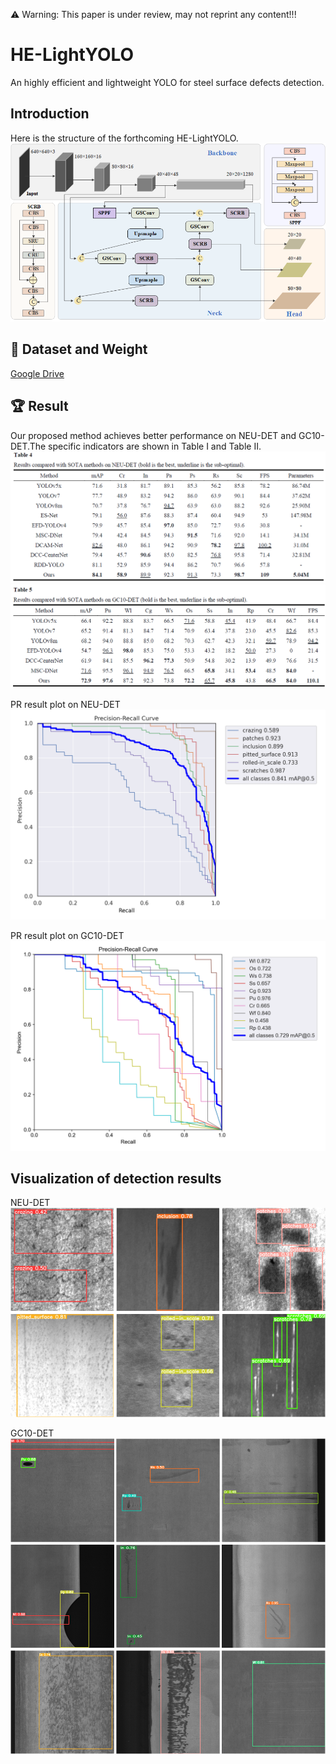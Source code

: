⚠ Warning: This paper is under review, may not reprint any content!!!
# HE-LightYOLO   
An highly efficient and lightweight YOLO for steel surface defects detection.

## Introduction
Here is the structure of the forthcoming HE-LightYOLO.
<img src="assets/HE-LightYOLO.png">

## :open_file_folder: Dataset and Weight
[Google Drive](https://drive.google.com/drive/folders/1D2u82IgJvb5dgvbWSDDkixV1URJBTvRZ?usp=drive_link)

## :trophy: Result
Our proposed method achieves better performance on NEU-DET and GC10-DET.The specific indicators are shown in Table I and Table II.
<img src="assets/NEUTable.png">
<img src="assets/GC10Table.png">

PR result plot on NEU-DET
<img src="assets/PR_curve1.png">


PR result plot on GC10-DET
<img src="assets/PR_curve2.png">

## Visualization of detection results

NEU-DET
<img src="assets/NEUTest.png">


GC10-DET
<img src="assets/GCTest.png">
